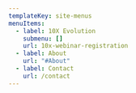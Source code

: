 ```yaml
---
templateKey: site-menus
menuItems:
  - label: 10X Evolution
    submenu: []
    url: 10x-webinar-registration
  - label: About
    url: "#About"
  - label: Contact
    url: /contact
---
```

